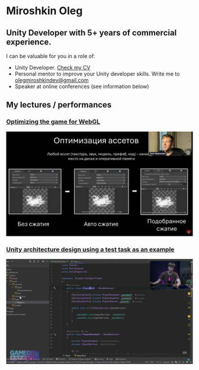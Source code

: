 # Miroshkin Oleg

## Unity Developer with 5+ years of commercial experience.

I can be valuable for you in a role of:

- Unity Developer. [Check my CV](https://docs.google.com/document/d/14G3juVaG7q_Vn_3oqmQlGF9vwp_DmQ6d/edit?usp=sharing&ouid=100872973198092293754&rtpof=true&sd=true)
- Personal mentor to improve your Unity developer skills. Write me to olegmiroshkindev@gmail.com
- Speaker at online conferences (see information below)

## My lectures / performances

### [Optimizing the game for WebGL](https://www.youtube.com/live/fijJiEET78k?si=_hAapzojvYIg3huA&t=6690)

![](WebGL_optimization.png)

### [Unity architecture design using a test task as an example](https://youtu.be/yaTJbfq-9M0?si=11ZQKSt2Y2VZ8pD2)

![](architecure_design.png)
